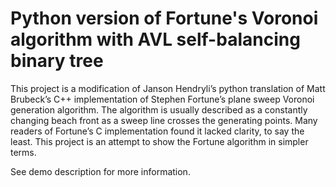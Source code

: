 # Python version of Fortune's Voronoi algorithm with AVL self-balancing binary tree

This project is a modification of Janson Hendryli’s python translation of Matt Brubeck’s C++ implementation of Stephen Fortune’s plane sweep Voronoi generation algorithm. The algorithm is usually described as a constantly changing beach front as a sweep line crosses the generating points. Many readers of Fortune’s C implementation found it lacked clarity, to say the least. This project is an attempt to show the Fortune algorithm in simpler terms.

See demo description for more information.
